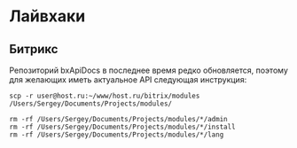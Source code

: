 # Лайвхаки

## Битрикс

Репозиторий bxApiDocs в последнее время редко обновляется, поэтому для желающих иметь актуальное API следующая инструкция:

```ssh
scp -r user@host.ru:~/www/host.ru/bitrix/modules /Users/Sergey/Documents/Projects/modules/

rm -rf /Users/Sergey/Documents/Projects/modules/*/admin
rm -rf /Users/Sergey/Documents/Projects/modules/*/install
rm -rf /Users/Sergey/Documents/Projects/modules/*/lang
```